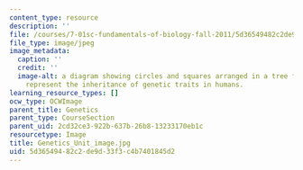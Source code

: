 ```yaml
---
content_type: resource
description: ''
file: /courses/7-01sc-fundamentals-of-biology-fall-2011/5d36549482c2de9d33f3c4b7401845d2_Genetics_Unit_image.jpg
file_type: image/jpeg
image_metadata:
  caption: ''
  credit: ''
  image-alt: a diagram showing circles and squares arranged in a tree formation to
    represent the inheritance of genetic traits in humans.
learning_resource_types: []
ocw_type: OCWImage
parent_title: Genetics
parent_type: CourseSection
parent_uid: 2cd32ce3-922b-637b-26b8-13233170eb1c
resourcetype: Image
title: Genetics_Unit_image.jpg
uid: 5d365494-82c2-de9d-33f3-c4b7401845d2
---
```

